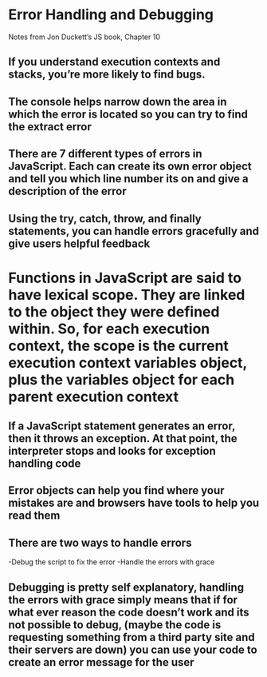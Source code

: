 # Error Handling and Debugging
Notes from Jon Duckett’s JS book, Chapter 10

## If you understand execution contexts  and stacks, you’re more likely to find bugs.
## The console helps narrow down the area in which the error is located so you can try to find the extract error
## There are 7 different types of errors in JavaScript. Each can create its own error object and tell you which line number its on and give a description of the error
## Using the try, catch, throw, and finally statements, you can handle errors gracefully and give users helpful feedback
# Functions in JavaScript are said to have lexical scope. They are linked to the object they were defined within. So, for each execution context, the scope is the current execution context variables object, plus the variables object for each parent execution context
## If a JavaScript statement generates an error, then it throws an exception. At that point, the interpreter stops and looks for exception handling code
## Error objects can help you find where your mistakes are and browsers have tools to help you read them
## There are two ways to handle errors
  -Debug the script to fix the error
  -Handle the errors with grace
## Debugging is pretty self explanatory, handling the errors with grace simply means that if for what ever reason the code doesn’t work and its not possible to debug, (maybe the code is requesting something from a third party site and their servers are down) you can use your code to create an error message for the user